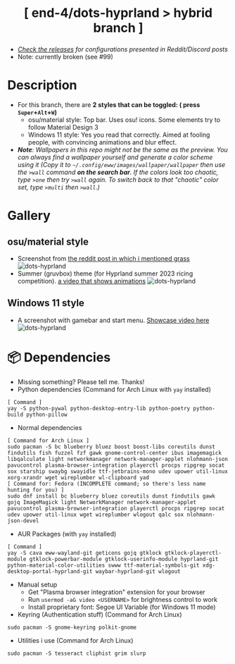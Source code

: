 <div align="center">
    <h1>[ end-4/dots-hyprland > hybrid branch ]</h1>
    <h3></h3>
</div>

- _[Check the releases](https://github.com/end-4/dots-hyprland/releases) for configurations presented in Reddit/Discord posts_
- Note: currently broken (see #99)

# Description
- For this branch, there are **2 styles that can be toggled: ( press `Super`+`Alt`+`W`)**
    - osu/material style: Top bar. Uses osu! icons. Some elements try to follow Material Design 3
    - Windows 11 style: Yes you read that correctly. Aimed at fooling people, with convincing animations and blur effect.
- *__Note__: Wallpapers in this repo might not be the same as the preview. You can always find a wallpaper yourself and generate a color scheme using it (Copy it to `~/.config/eww/images/wallpaper/wallpaper` then use the `>wall` command __on the search bar__. If the colors look too chaotic, type `>one` then try `>wall` again. To switch back to that "chaotic" color set, type `>multi` then `>wall`.)*

# Gallery
## osu/material style
- Screenshot from [the reddit post in which i mentioned grass](https://www.reddit.com/r/unixporn/comments/13lrz09/hyprland_and_eww_people_tell_me_i_should_go_touch/)
![dots-hyprland](./assets/screenshot-reddit.png)
- Summer (gruvbox) theme (for Hyprland summer 2023 ricing competition). [a video that shows animations](https://streamable.com/4oogot)
![dots-hyprland](./assets/screenshot-summer.png)

## Windows 11 style
- A screenshot with gamebar and start menu. [Showcase video here](https://streamable.com/5qx614)
![dots-hyprland](./assets/screenshot-windoes2.png)

# 📦 Dependencies
 - Missing something? Please tell me. Thanks!
 - Python dependencies (Command for Arch Linux with `yay` installed)
```
[ Command ]
yay -S python-pywal python-desktop-entry-lib python-poetry python-build python-pillow
```
 - Normal dependencies
```
[ Command for Arch Linux ]
sudo pacman -S bc blueberry bluez boost boost-libs coreutils dunst findutils fish fuzzel fzf gawk gnome-control-center ibus imagemagick libqalculate light networkmanager network-manager-applet nlohmann-json pavucontrol plasma-browser-integration playerctl procps ripgrep socat sox starship swaybg swayidle ttf-jetbrains-mono udev upower util-linux xorg-xrandr wget wireplumber wl-clipboard yad
[ Command for: Fedora (INCOMPLETE command; so there's less name hunting for you) ]
sudo dnf install bc blueberry bluez coreutils dunst findutils gawk gojq ImageMagick light NetworkManager network-manager-applet pavucontrol plasma-browser-integration playerctl procps ripgrep socat udev upower util-linux wget wireplumber wlogout qalc sox nlohmann-json-devel
```
- AUR Packages (with `yay` installed)
```
[ Command ]
yay -S cava eww-wayland-git geticons gojq gtklock gtklock-playerctl-module gtklock-powerbar-module gtklock-userinfo-module hyprland-git python-material-color-utilities swww ttf-material-symbols-git xdg-desktop-portal-hyprland-git waybar-hyprland-git wlogout
```
- Manual setup
   - Get "Plasma browser integration" extension for your browser
   - Run `usermod -aG video <USERNAME>` for brightness control to work
   - Install proprietary font: Segoe UI Variable (for Windows 11 mode)
- Keyring (Authentication stuff) (Command for Arch Linux)
```
sudo pacman -S gnome-keyring polkit-gnome 
```

 - Utilities i use (Command for Arch Linux)
```
sudo pacman -S tesseract cliphist grim slurp
```
